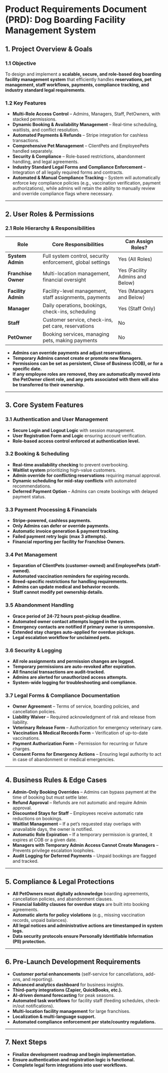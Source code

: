 # **Product Requirements Document (PRD): Dog Boarding Facility Management System**

## **1. Project Overview & Goals**

### **1.1 Objective**

To design and implement a **scalable, secure, and role-based dog boarding facility management system** that efficiently handles **reservations, pet management, staff workflows, payments, compliance tracking, and industry standard legal requirements**.

### **1.2 Key Features**

- **Multi-Role Access Control** – Admins, Managers, Staff, PetOwners, with stacked permissions.
- **Dynamic Booking & Availability Management** – Real-time scheduling, waitlists, and conflict resolution.
- **Automated Payments & Refunds** – Stripe integration for cashless transactions.
- **Comprehensive Pet Management** – ClientPets and EmployeePets handled separately.
- **Security & Compliance** – Role-based restrictions, abandonment handling, and legal agreements.
- **Industry Standard Legal Forms and Compliance Enforcement** – Integration of all legally required forms and contracts.
- **Automated & Manual Compliance Tracking** – System will automatically enforce key compliance policies (e.g., vaccination verification, payment authorizations), while admins will retain the ability to manually review and override compliance flags where necessary.

---

## **2. User Roles & Permissions**

### **2.1 Role Hierarchy & Responsibilities**

| **Role**            | **Core Responsibilities**                                  | **Can Assign Roles?**           |
| ------------------- | ---------------------------------------------------------- | ------------------------------- |
| **System Admin**    | Full system control, security enforcement, global settings | Yes (All Roles)                 |
| **Franchise Owner** | Multi-location management, financial oversight             | Yes (Facility Admins and Below) |
| **Facility Admin**  | Facility-level management, staff assignments, payments     | Yes (Managers and Below)        |
| **Manager**         | Daily operations, bookings, check-ins, scheduling          | Yes (Staff Only)                |
| **Staff**           | Customer service, check-ins, pet care, reservations        | No                              |
| **PetOwner**        | Booking services, managing pets, making payments           | No                              |

- **Admins can override payments and adjust reservations.**
- **Temporary Admins cannot create or promote new Managers.**
- **Permissions can be set as persistent, Close of Business (COB), or for a specific date.**
- **If any employee roles are removed, they are automatically moved into the PetOwner client role, and any pets associated with them will also be transferred to their ownership.**

---

## **3. Core System Features**

### **3.1 Authentication and User Management**

- **Secure Login and Logout Logic** with session management.
- **User Registration Form and Logic** ensuring account verification.
- **Role-based access control enforced at authentication level.**

### **3.2 Booking & Scheduling**

- **Real-time availability checking** to prevent overbooking.
- **Waitlist system** prioritizing high-value customers.
- **Admin override for conflicting reservations** requiring manual approval.
- **Dynamic scheduling for mid-stay conflicts** with automated recommendations.
- **Deferred Payment Option** – Admins can create bookings with delayed payment status.

### **3.3 Payment Processing & Financials**

- **Stripe-powered, cashless payments.**
- **Only Admins can defer or override payments.**
- **Automatic invoice generation & payment tracking.**
- **Failed payment retry logic (max 3 attempts).**
- **Financial reporting per facility for Franchise Owners.**

### **3.4 Pet Management**

- **Separation of ClientPets (customer-owned) and EmployeePets (staff-owned).**
- **Automated vaccination reminders for expiring records.**
- **Breed-specific restrictions for handling requirements.**
- **Admins can update medical and behavior records.**
- **Staff cannot modify pet ownership details.**

### **3.5 Abandonment Handling**

- **Grace period of 24-72 hours post-pickup deadline.**
- **Automated owner contact attempts logged in the system.**
- **Emergency contacts are notified if primary owner is unresponsive.**
- **Extended stay charges auto-applied for overdue pickups.**
- **Legal escalation workflow for unclaimed pets.**

### **3.6 Security & Logging**

- **All role assignments and permission changes are logged.**
- **Temporary permissions are auto-revoked after expiration.**
- **All financial transactions are audit-tracked.**
- **Admins are alerted for unauthorized access attempts.**
- **System-wide logging for troubleshooting and compliance.**

### **3.7 Legal Forms & Compliance Documentation**

- **Owner Agreement** – Terms of service, boarding policies, and cancellation policies.
- **Liability Waiver** – Required acknowledgment of risk and release from liability.
- **Veterinary Release Form** – Authorization for emergency veterinary care.
- **Vaccination & Medical Records Form** – Verification of up-to-date vaccinations.
- **Payment Authorization Form** – Permission for recurring or future charges.
- **Consent Forms for Emergency Actions** – Ensuring legal authority to act in case of abandonment or medical emergencies.

---

## **4. Business Rules & Edge Cases**

- **Admin-Only Booking Overrides** – Admins can bypass payment at the time of booking but must settle later.
- **Refund Approval** – Refunds are not automatic and require Admin approval.
- **Discounted Stays for Staff** – Employees receive automatic rate reductions on bookings.
- **Waitlist Management** – If a pet’s requested stay overlaps with unavailable days, the owner is notified.
- **Automatic Role Expiration** – If a temporary permission is granted, it expires at COB or a given date.
- **Managers with Temporary Admin Access Cannot Create Managers** – Prevents privilege escalation loopholes.
- **Audit Logging for Deferred Payments** – Unpaid bookings are flagged and tracked.

---

## **5. Compliance & Legal Protections**

- **All PetOwners must digitally acknowledge** boarding agreements, cancellation policies, and abandonment clauses.
- **Financial liability clauses for overdue stays** are built into booking agreements.
- **Automatic alerts for policy violations** (e.g., missing vaccination records, unpaid balances).
- **All legal notices and administrative actions are timestamped in system logs.**
- **Data security protocols ensure Personally Identifiable Information (PII) protection.**

---

## **6. Pre-Launch Development Requirements**

- **Customer portal enhancements** (self-service for cancellations, add-ons, and reporting).
- **Advanced analytics dashboard** for business insights.
- **Third-party integrations (Zapier, QuickBooks, etc.).**
- **AI-driven demand forecasting** for peak seasons.
- **Automated task workflows** for facility staff (feeding schedules, check-in/out notifications).
- **Multi-location facility management** for large franchises.
- **Localization & multi-language support.**
- **Automated compliance enforcement per state/country regulations.**

---

## **7. Next Steps**

- **Finalize development roadmap and begin implementation.**
- **Ensure authentication and registration logic is functional.**
- **Complete legal form integrations into user workflows.**

